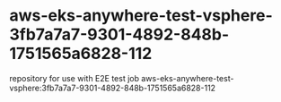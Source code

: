 # aws-eks-anywhere-test-vsphere-3fb7a7a7-9301-4892-848b-1751565a6828-112
repository for use with E2E test job aws-eks-anywhere-test-vsphere:3fb7a7a7-9301-4892-848b-1751565a6828-112
